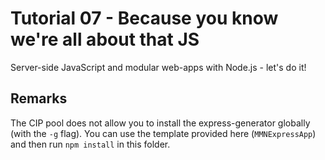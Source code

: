 # Tutorial 07 - Because you know we're all about that JS #

Server-side JavaScript and modular web-apps with Node.js - let's do it!

## Remarks
The CIP pool does not allow you to install the express-generator globally (with the `-g` flag). You can use the template
provided here (`MMNExpressApp`) and then run `npm install` in this folder. 
